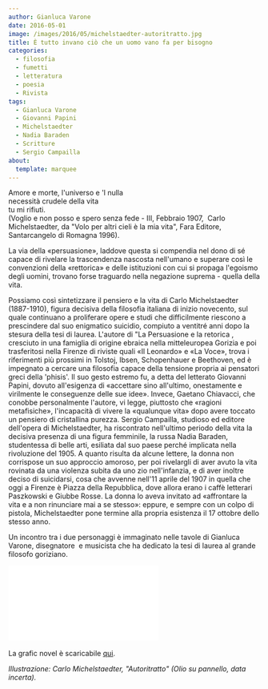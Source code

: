 ```yaml
---
author: Gianluca Varone
date: 2016-05-01
image: /images/2016/05/michelstaedter-autoritratto.jpg
title: È tutto invano ciò che un uomo vano fa per bisogno
categories:
  - filosofia
  - fumetti
  - letteratura
  - poesia
  - Rivista
tags:
  - Gianluca Varone
  - Giovanni Papini
  - Michelstaedter
  - Nadia Baraden
  - Scritture
  - Sergio Campailla
about:
  template: marquee
---
```


Amore e morte, l'universo e 'l nulla\
necessità crudele della vita\
tu mi rifiuti.\
(Voglio e non posso e spero senza fede - III, Febbraio 1907,  Carlo Michelstaedter, da "Volo per altri cieli è la mia vita", Fara Editore, Santarcangelo di Romagna 1996).

La via della «persuasione», laddove questa si compendia nel dono di sé capace di rivelare la trascendenza nascosta nell'umano e superare così le convenzioni della «rettorica» e delle istituzioni con cui si propaga l'egoismo degli uomini, trovano forse traguardo nella negazione suprema - quella della vita.

Possiamo così sintetizzare il pensiero e la vita di Carlo Michelstaedter (1887-1910), figura decisiva della filosofia italiana di inizio novecento, sul quale continuano a proliferare opere e studi che difficilmente riescono a prescindere dal suo enigmatico suicidio, compiuto a ventitré anni dopo la stesura della tesi di laurea. L'autore di "La Persuasione e la retorica , cresciuto in una famiglia di origine ebraica nella mitteleuropea Gorizia e poi trasferitosi nella Firenze di riviste quali «Il Leonardo» e «La Voce», trova i riferimenti più prossimi in Tolstoj, Ibsen, Schopenhauer e Beethoven, ed è impegnato a cercare una filosofia capace della tensione propria ai pensatori greci della 'phisis'. Il suo gesto estremo fu, a detta del letterato Giovanni Papini, dovuto all'esigenza di «accettare sino all'ultimo, onestamente e virilmente le conseguenze delle sue idee». Invece, Gaetano Chiavacci, che conobbe personalmente l'autore, vi legge, piuttosto che «ragioni metafisiche», l'incapacità di vivere la «qualunque vita» dopo avere toccato un pensiero di cristallina purezza. Sergio Campailla, studioso ed editore dell'opera di Michelstaedter, ha riscontrato nell'ultimo periodo della vita la decisiva presenza di una figura femminile, la russa Nadia Baraden, studentessa di belle arti, esiliata dal suo paese perché implicata nella rivoluzione del 1905. A quanto risulta da alcune lettere, la donna non corrispose un suo approccio amoroso, per poi rivelargli di aver avuto la vita rovinata da una violenza subita da uno zio nell'infanzia, e di aver inoltre deciso di suicidarsi, cosa che avvenne nell'11 aprile del 1907 in quella che oggi a Firenze è Piazza della Repubblica, dove allora erano i caffè letterari Paszkowski e Giubbe Rosse. La donna lo aveva invitato ad «affrontare la vita e a non rinunciare mai a se stesso»: eppure, e sempre con un colpo di pistola, Michelstaedter pone termine alla propria esistenza il 17 ottobre dello stesso anno.

Un incontro tra i due personaggi è immaginato nelle tavole di Gianluca Varone, disegnatore  e musicista che ha dedicato la tesi di laurea al grande filosofo goriziano.

![Varone Michelstaedter](/images/2016/05/Varone_Michelstaedter.pdf)

La grafic novel è scaricabile [qui](/images/2016/05/Varone_Michelstaedter.pdf).

*Illustrazione: Carlo Michelstaedter, "Autoritratto" (Olio su pannello, data incerta).*
